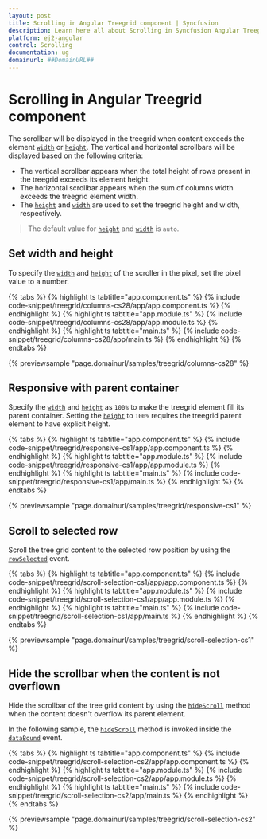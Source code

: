 ```yaml
---
layout: post
title: Scrolling in Angular Treegrid component | Syncfusion
description: Learn here all about Scrolling in Syncfusion Angular Treegrid component of Syncfusion Essential JS 2 and more.
platform: ej2-angular
control: Scrolling 
documentation: ug
domainurl: ##DomainURL##
---
```


# Scrolling in Angular Treegrid component

The scrollbar will be displayed in the treegrid when content exceeds the element [`width`](https://ej2.syncfusion.com/angular/documentation/api/treegrid/#width) or [`height`](https://ej2.syncfusion.com/angular/documentation/api/treegrid/#height). The vertical and horizontal scrollbars will be displayed based on the following criteria:

* The vertical scrollbar appears when the total height of rows present in the treegrid exceeds its element height.
* The horizontal scrollbar appears when the sum of columns width exceeds the treegrid element width.
* The [`height`](https://ej2.syncfusion.com/angular/documentation/api/treegrid/#height) and [`width`](https://ej2.syncfusion.com/angular/documentation/api/treegrid/#width) are used to set the treegrid height and width, respectively.

> The default value for [`height`](https://ej2.syncfusion.com/angular/documentation/api/treegrid/#height) and [`width`](https://ej2.syncfusion.com/angular/documentation/api/treegrid/#width) is `auto`.

## Set width and height

To specify the [`width`](https://ej2.syncfusion.com/angular/documentation/api/treegrid/#width) and [`height`](https://ej2.syncfusion.com/angular/documentation/api/treegrid/#height) of the scroller in the pixel, set the pixel value to a number.

{% tabs %}
{% highlight ts tabtitle="app.component.ts" %}
{% include code-snippet/treegrid/columns-cs28/app/app.component.ts %}
{% endhighlight %}
{% highlight ts tabtitle="app.module.ts" %}
{% include code-snippet/treegrid/columns-cs28/app/app.module.ts %}
{% endhighlight %}
{% highlight ts tabtitle="main.ts" %}
{% include code-snippet/treegrid/columns-cs28/app/main.ts %}
{% endhighlight %}
{% endtabs %}
  
{% previewsample "page.domainurl/samples/treegrid/columns-cs28" %}

## Responsive with parent container

Specify the [`width`](https://ej2.syncfusion.com/angular/documentation/api/treegrid/#width) and [`height`](https://ej2.syncfusion.com/angular/documentation/api/treegrid/#height) as `100%` to make the treegrid element fill its parent container.
Setting the [`height`](https://ej2.syncfusion.com/angular/documentation/api/treegrid/#height) to `100%` requires the treegrid parent element to have explicit height.

{% tabs %}
{% highlight ts tabtitle="app.component.ts" %}
{% include code-snippet/treegrid/responsive-cs1/app/app.component.ts %}
{% endhighlight %}
{% highlight ts tabtitle="app.module.ts" %}
{% include code-snippet/treegrid/responsive-cs1/app/app.module.ts %}
{% endhighlight %}
{% highlight ts tabtitle="main.ts" %}
{% include code-snippet/treegrid/responsive-cs1/app/main.ts %}
{% endhighlight %}
{% endtabs %}
  
{% previewsample "page.domainurl/samples/treegrid/responsive-cs1" %}

## Scroll to selected row

Scroll the tree grid content to the selected row position by using the [`rowSelected`](https://ej2.syncfusion.com/angular/documentation/api/treegrid/#rowselected) event.

{% tabs %}
{% highlight ts tabtitle="app.component.ts" %}
{% include code-snippet/treegrid/scroll-selection-cs1/app/app.component.ts %}
{% endhighlight %}
{% highlight ts tabtitle="app.module.ts" %}
{% include code-snippet/treegrid/scroll-selection-cs1/app/app.module.ts %}
{% endhighlight %}
{% highlight ts tabtitle="main.ts" %}
{% include code-snippet/treegrid/scroll-selection-cs1/app/main.ts %}
{% endhighlight %}
{% endtabs %}
  
{% previewsample "page.domainurl/samples/treegrid/scroll-selection-cs1" %}

## Hide the scrollbar when the content is not overflown

Hide the scrollbar of the tree grid content by using the [`hideScroll`](https://ej2.syncfusion.com/angular/documentation/api/treegrid/#hidescroll) method when the content doesn't overflow its parent element.

In the following sample, the [`hideScroll`](https://ej2.syncfusion.com/angular/documentation/api/treegrid/#hidescroll) method is invoked inside the [`dataBound`](https://ej2.syncfusion.com/angular/documentation/api/treegrid/#databound) event.

{% tabs %}
{% highlight ts tabtitle="app.component.ts" %}
{% include code-snippet/treegrid/scroll-selection-cs2/app/app.component.ts %}
{% endhighlight %}
{% highlight ts tabtitle="app.module.ts" %}
{% include code-snippet/treegrid/scroll-selection-cs2/app/app.module.ts %}
{% endhighlight %}
{% highlight ts tabtitle="main.ts" %}
{% include code-snippet/treegrid/scroll-selection-cs2/app/main.ts %}
{% endhighlight %}
{% endtabs %}
  
{% previewsample "page.domainurl/samples/treegrid/scroll-selection-cs2" %}
